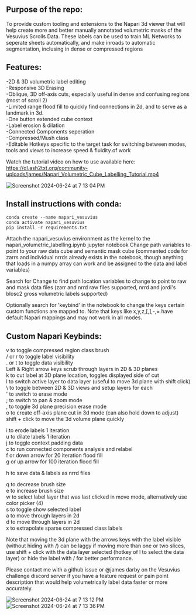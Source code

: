 ## Purpose of the repo:
To provide custom tooling and extensions to the Napari 3d viewer that will help create more and better manually annotated volumetric masks of the Vesuvius Scrolls Data. These labels can be used to train ML Networks to seperate sheets automatically, and make inroads to automatic segmentation, inclusing in dense or compressed regions

## Features:
-2D & 3D volumetric label editing<br>
-Responsive 3D Erasing<br>
-Oblique, 3D off-axis cuts, especially useful in dense and confusing regions (most of scroll 2)<br>
-Limited range flood fill to quickly find connections in 2d, and to serve as a landmark in 3d.<br>
-One button extended cube context <br>
-Label erosion & dilation<br>
-Connected Components seperation<br>
-Compressed/Mush class<br>
-Editable Hotkeys specific to the target task for switching between modes, tools and views to increase speed & fluidity of work<br>

Watch the tutorial video on how to use available here: https://dl.ash2txt.org/community-uploads/james/Napari_Volumetric_Cube_Labelling_Tutorial.mp4 <br>

![Screenshot 2024-06-24 at 7 13 04 PM](https://github.com/JamesDarby345/Volumetric_Vesuvius_Labelling/assets/49734270/23372150-e319-414d-b6bf-63a2c5b85ee6)

## Install instructions with conda:

```
conda create --name napari_vesuvius
conda activate napari_vesuvius
pip install -r requirements.txt
```

Attach the napari_vesuvius environment as the kernel to the napari_volumetric_labelling.ipynb jupyter notebook
Change path variables to point to your raw data cube and semantic mask cube (commented code for zarrs and individual nrrds already exists in the notebook, though anything that loads in a numpy array can work and be assigned to the data and label variables)

Search for Change to find path location variables to change to point to raw and mask data files (zarr and nrrd raw files supported, nrrd and jordi's blosc2 gross volumetric labels supported)

Optionally search for 'keybind' in the notebook to change the keys certain custom functions are mapped to. Note that keys like x,y,z,[,],-,= have default Napari mappings and may not work in all modes.

## Custom Napari Keybinds:<br>
v to toggle compressed region class brush<br>
/ or r to toggle label visibility<br>
. or t to toggle data visibility<br>
Left & Right arrow keys scrub through layers in 2D & 3D planes<br>
k to cut label at 3D plane location, toggles displayed side of cut<br>
l to switch active layer to data layer (useful to move 3d plane with shift click)<br>
\ to toggle between 2D & 3D views and setup layers for each<br>
' to switch to erase mode<br>
; to switch to pan & zoom mode<br>
, to toggle 3d plane precision erase mode<br>
o to create off-axis plane cut in 3d mode (can also hold down to adjust)<br>
shift + click to move the 3d volume plane quickly<br>

i to erode labels 1 iteration<br>
u to dilate labels 1 iteration<br>
j to toggle context padding data<br>
c to run connected components analysis and relabel<br>
f or down arrow for 20 iteration flood fill<br>
g or up arrow for 100 iteration flood fill<br>

h to save data & labels as nrrd files<br>

q to decrease brush size<br>
e to increase brush size<br>
w to select label layer that was last clicked in move mode, alternatively use color picker (4)<br>
s to toggle show selected label<br>
a to move through layers in 2d<br>
d to move through layers in 2d<br>
x to extrapolate sparse compressed class labels<br>

Note that moving the 3d plane with the arrows keys with the label visible (without hiding with /) can be laggy if moving more than one or two slices, use shift + click with the data layer selected (hotkey of l to select the data layer) or hide the label with / for better performance.

Please contact me with a github issue or @james darby on the Vesuvius challenge discord server if you have a feature request or pain point description that would help volumetrically label data faster or more accurately. 

![Screenshot 2024-06-24 at 7 13 12 PM](https://github.com/JamesDarby345/Volumetric_Vesuvius_Labelling/assets/49734270/d50617ff-e159-4710-ada5-feb51852a334)
![Screenshot 2024-06-24 at 7 13 36 PM](https://github.com/JamesDarby345/Volumetric_Vesuvius_Labelling/assets/49734270/124f9d0b-090c-4e92-b009-ab8a2d083428)
